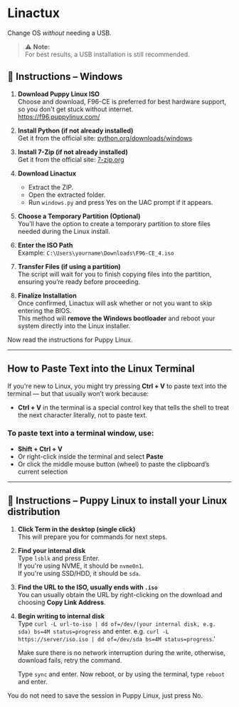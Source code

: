 # Linactux  
Change OS *without* needing a USB.

> ⚠️ **Note:**  
> For best results, a USB installation is still recommended.

## 🔧 Instructions – Windows

1. **Download Puppy Linux ISO**  
   Choose and download, F96-CE is preferred for best hardware support, so you don't get stuck without internet.  
   https://f96.puppylinux.com/

2. **Install Python (if not already installed)**  
   Get it from the official site: [python.org/downloads/windows](https://www.python.org/downloads/windows)

3. **Install 7-Zip (if not already installed)**  
   Get it from the official site: [7-zip.org](https://www.7-zip.org/)

4. **Download Linactux**  
   - Extract the ZIP.  
   - Open the extracted folder.  
   - Run `windows.py` and press Yes on the UAC prompt if it appears.

5. **Choose a Temporary Partition (Optional)**  
   You’ll have the option to create a temporary partition to store files needed during the Linux install.

6. **Enter the ISO Path**  
   Example: `C:\Users\yourname\Downloads\F96-CE_4.iso`

7. **Transfer Files (if using a partition)**  
   The script will wait for you to finish copying files into the partition, ensuring you’re ready before proceeding.

8. **Finalize Installation**  
   Once confirmed, Linactux will ask whether or not you want to skip entering the BIOS.  
   This method will **remove the Windows bootloader** and reboot your system directly into the Linux installer.

Now read the instructions for Puppy Linux.

---

## How to Paste Text into the Linux Terminal

If you're new to Linux, you might try pressing **Ctrl + V** to paste text into the terminal — but that usually won’t work because:

- **Ctrl + V** in the terminal is a special control key that tells the shell to treat the next character literally, not to paste text.

### To paste text into a terminal window, use:

- **Shift + Ctrl + V**  
- Or right-click inside the terminal and select **Paste**  
- Or click the middle mouse button (wheel) to paste the clipboard’s current selection

---

## 🔧 Instructions – Puppy Linux to install your Linux distribution

1. **Click Term in the desktop (single click)**  
   This will prepare you for commands for next steps.

2. **Find your internal disk**  
   Type `lsblk` and press Enter.  
   If you're using NVME, it should be `nvme0n1`.  
   If you're using SSD/HDD, it should be `sda`.

3. **Find the URL to the ISO, usually ends with `.iso`**  
   You can usually obtain the URL by right-clicking on the download and choosing **Copy Link Address**.

4. **Begin writing to internal disk**  
   Type `curl -L url-to-iso | dd of=/dev/(your internal disk, e.g. sda) bs=4M status=progress` and enter.
   e.g. `curl -L https://server/iso.iso | dd of=/dev/sda bs=4M status=progress`.'
   
   Make sure there is no network interruption during the write, otherwise, download fails, retry the command.
   
   Type `sync` and enter.
   Now reboot, or by using the terminal, type `reboot` and enter.

You do not need to save the session in Puppy Linux, just press No.
   
